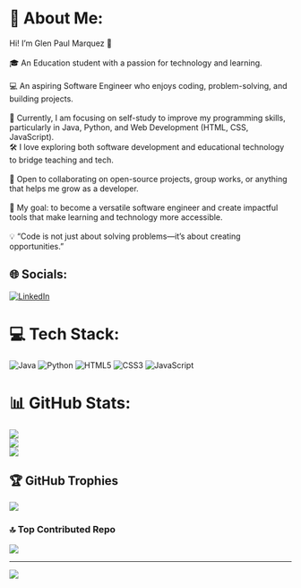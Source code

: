 # 💫 About Me:
Hi! I’m Glen Paul Marquez 👋<br><br>🎓 An Education student with a passion for technology and learning.<br><br>💻 An aspiring Software Engineer who enjoys coding, problem-solving, and building projects.<br><br>🌱 Currently, I am focusing on self-study to improve my programming skills, particularly in Java, Python, and Web Development (HTML, CSS, JavaScript).<br>🛠 I love exploring both software development and educational technology to bridge teaching and tech.<br><br>🤝 Open to collaborating on open-source projects, group works, or anything that helps me grow as a developer.<br><br>🚀 My goal: to become a versatile software engineer and create impactful tools that make learning and technology more accessible.<br><br>💡 “Code is not just about solving problems—it’s about creating opportunities.”


## 🌐 Socials:
[![LinkedIn](https://img.shields.io/badge/LinkedIn-%230077B5.svg?logo=linkedin&logoColor=white)](https://linkedin.com/in/glnplmrqz) 

# 💻 Tech Stack:
![Java](https://img.shields.io/badge/java-%23ED8B00.svg?style=for-the-badge&logo=openjdk&logoColor=white) ![Python](https://img.shields.io/badge/python-3670A0?style=for-the-badge&logo=python&logoColor=ffdd54) ![HTML5](https://img.shields.io/badge/html5-%23E34F26.svg?style=for-the-badge&logo=html5&logoColor=white) ![CSS3](https://img.shields.io/badge/css3-%231572B6.svg?style=for-the-badge&logo=css3&logoColor=white) ![JavaScript](https://img.shields.io/badge/javascript-%23323330.svg?style=for-the-badge&logo=javascript&logoColor=%23F7DF1E)
# 📊 GitHub Stats:
![](https://github-readme-stats.vercel.app/api?username=glnplmrqz&theme=radical&hide_border=false&include_all_commits=true&count_private=true)<br/>
![](https://nirzak-streak-stats.vercel.app/?user=glnplmrqz&theme=radical&hide_border=false)<br/>
![](https://github-readme-stats.vercel.app/api/top-langs/?username=glnplmrqz&theme=radical&hide_border=false&include_all_commits=true&count_private=true&layout=compact)

## 🏆 GitHub Trophies
![](https://github-profile-trophy.vercel.app/?username=glnplmrqz&theme=radical&no-frame=false&no-bg=false&margin-w=4)

### 🔝 Top Contributed Repo
![](https://github-contributor-stats.vercel.app/api?username=glnplmrqz&limit=5&theme=dark&combine_all_yearly_contributions=true)

---
[![](https://visitcount.itsvg.in/api?id=glnplmrqz&icon=0&color=0)](https://visitcount.itsvg.in)

<!-- Proudly created with GPRM ( https://gprm.itsvg.in ) -->
